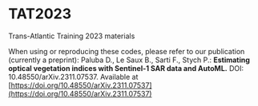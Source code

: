 # TAT2023
Trans-Atlantic Training 2023 materials

When using or reproducing these codes, please refer to our publication (currently a preprint):
Paluba D., Le Saux B., Sarti F., Stych P.: **Estimating optical vegetation indices with Sentinel-1 SAR data and AutoML.** DOI: 10.48550/arXiv.2311.07537. 
Available at [https://doi.org/10.48550/arXiv.2311.07537](https://doi.org/10.48550/arXiv.2311.07537)
